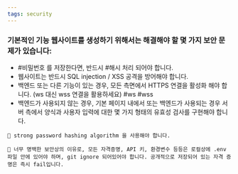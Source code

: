 ```yaml
---
tags: security
---
```

### 기본적인 기능 웹사이트를 생성하기 위해서는 해결해야 할 몇 가지 보안 문제가 있습니다:
- #비밀번호 를 저장한다면, 반드시 #해시 처리 되어야 합니다.
- 웹사이트는 반드시 SQL injection / XSS 공격을 방어해야 합니다.
- 백엔드 또는 다른 기능이 있는 경우, 모든 측면에서 HTTPS 연결을 활성화 해야 합니다. (ws 대신 wss 연결을 활용하세요) #ws #wss
- 백엔드가 사용되지 않는 경우, 기본 페이지 내에서 또는 백엔드가 사용되는 경우 서버 측에서 양식과 사용자 입력에 대한 몇 가지 형태의 유효성 검사를 구현해야 합니다.

```
🚨 strong password hashing algorithm 을 사용해야 합니다.
```

```
🚨 너무 명백한 보안상의 이유로, 모든 자격증명, API 키, 환경변수 등등은 로컬상에 .env 파일 안에 있어야 하며, git ignore 되어있어야 합니다. 공개적으로 저장되어 있는 자격 증명은 즉시 fail입니다.
```
